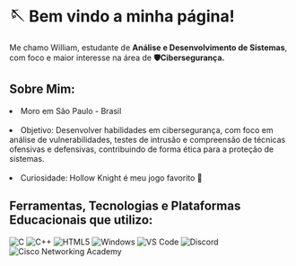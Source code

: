 <h1>🪡 Bem vindo a minha página!</h1>

<p>Me chamo William, estudante de <strong>Análise e Desenvolvimento de Sistemas</strong>, com foco e maior interesse na área de <strong>🛡️Cibersegurança.</strong></p>

<h2>Sobre Mim:</h2>

<p><li>Moro em São Paulo - Brasil</li> <br><li>Objetivo: Desenvolver habilidades em cibersegurança, com foco em análise de vulnerabilidades, testes de intrusão e compreensão de técnicas ofensivas e defensivas, contribuindo de forma ética para a proteção de sistemas.</li> <br><li>Curiosidade: Hollow Knight é meu jogo favorito 🌟</li></p>

<h2>Ferramentas, Tecnologias e Plataformas Educacionais que utilizo:</h2>

<img src="https://img.shields.io/badge/C-00599C?style=for-the-badge&logo=c&logoColor=white" alt="C"> <img src="https://img.shields.io/badge/C++-555555?style=for-the-badge&logo=cplusplus&logoColor=white" alt="C++"> <img src="https://img.shields.io/badge/HTML5-E34F26?style=for-the-badge&logo=html5&logoColor=white" alt="HTML5"> 
<img src="https://img.shields.io/badge/Windows-0078D6?style=for-the-badge&logo=windows&logoColor=white" alt="Windows">  <img src="https://img.shields.io/badge/VS%20Code-5C2D91?style=for-the-badge&logo=visualstudiocode&logoColor=white" alt="VS Code"> <img src="https://img.shields.io/badge/Discord-5865F2?style=for-the-badge&logo=discord&logoColor=white" alt="Discord"> <img src="https://img.shields.io/badge/Cisco%20Networking%20Academy-003366?style=for-the-badge&logo=cisco&logoColor=white" alt="Cisco Networking Academy">


